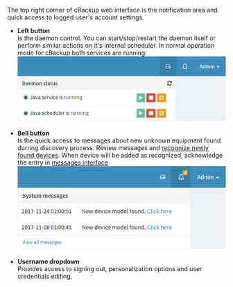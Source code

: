 The top right corner of cBackup web interface is the notification area and quick access to logged user's account settings.

* **Left button**<br>Is the daemon control. You can start/stop/restart the daemon itself or perform similar actions on it's internal scheduler. In normal operation mode for cBackup both services are running:<br>
![](../assets/daemon.png)
<br><br>
* **Bell button**<br>Is the quick access to messages about new unknown equipment found durring discovery process. Review messages and [recognize newly found devices](devices/#add-discovered-device). When device will be added as recognized, acknowledge the entry in [messages interface](system-messages.md)<br>
![](../assets/messages.png)
<br><br>
* **Username dropdown**<br>Provides access to signing out, personalization options and user credentials editing.
